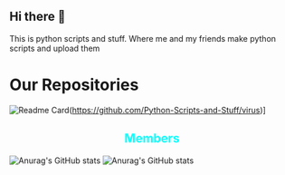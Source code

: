 ## Hi there 👋

This is python scripts and stuff. Where me and my friends make python scripts and upload them

<h1>Our Repositories</h1>

![Readme Card](https://github-readme-stats.vercel.app/api/pin/?username=Python-Scripts-and-Stuff&&theme=radical&repo=virus)(https://github.com/Python-Scripts-and-Stuff/virus)]

<h2 style = "text-align:center;color:aqua;">Members</h2>

![Anurag's GitHub stats](https://github-readme-stats.vercel.app/api?username=vackyton&theme=radical&show_icons=true)
![Anurag's GitHub stats](https://github-readme-stats.vercel.app/api?username=bigboytaco&theme=radical&show_icons=true)
